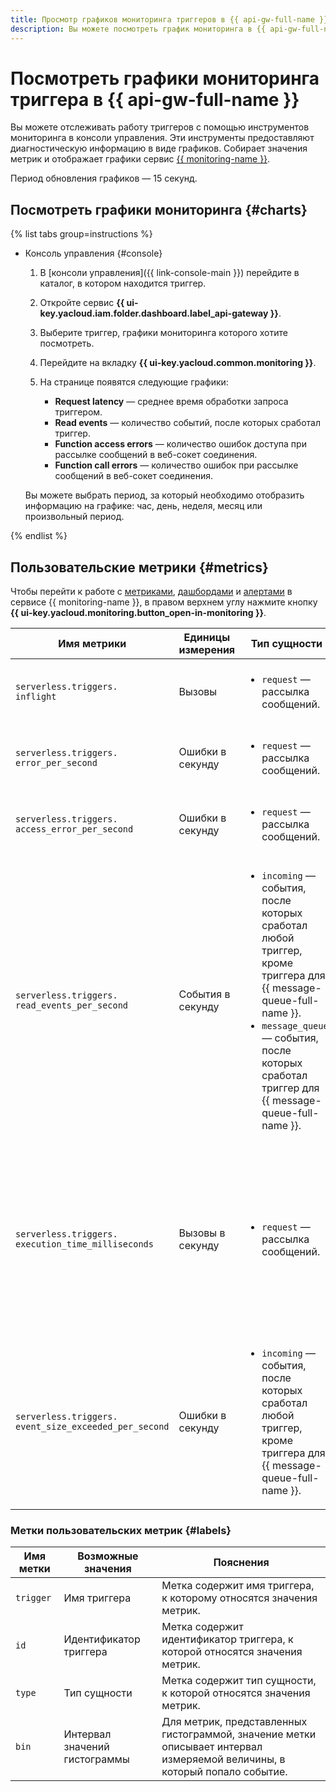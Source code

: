 ```yaml
---
title: Просмотр графиков мониторинга триггеров в {{ api-gw-full-name }}
description: Вы можете посмотреть график мониторинга в {{ api-gw-full-name }} с помощью консоли управления, для этого выберите сервис {{ api-gw-full-name }}, нажмите на триггер, графики мониторинга которого вы хотите посмотреть.
---
```


# Посмотреть графики мониторинга триггера в {{ api-gw-full-name }}

 Вы можете отслеживать работу триггеров с помощью инструментов мониторинга в консоли управления. Эти инструменты предоставляют диагностическую информацию в виде графиков. Собирает значения метрик и отображает графики сервис [{{ monitoring-name }}](../../../monitoring/). 

Период обновления графиков — 15 секунд.

## Посмотреть графики мониторинга {#charts}

{% list tabs group=instructions %}

- Консоль управления {#console}

    1. В [консоли управления]({{ link-console-main }}) перейдите в каталог, в котором находится триггер.

    1. Откройте сервис **{{ ui-key.yacloud.iam.folder.dashboard.label_api-gateway }}**.

    1. Выберите триггер, графики мониторинга которого хотите посмотреть.

    1. Перейдите на вкладку **{{ ui-key.yacloud.common.monitoring }}**.

    1. На странице появятся следующие графики:

        * **Request latency** — среднее время обработки запроса триггером.
        * **Read events** — количество событий, после которых сработал триггер.
        * **Function access errors** — количество ошибок доступа при рассылке сообщений в веб-сокет соединения.
        * **Function call errors** — количество ошибок при рассылке сообщений в веб-сокет соединения.

    Вы можете выбрать период, за который необходимо отобразить информацию на графике: час, день, неделя, месяц или произвольный период.

{% endlist %}

## Пользовательские метрики {#metrics}

Чтобы перейти к работе с [метриками](../../../monitoring/concepts/data-model.md#metric), [дашбордами](../../../monitoring/concepts/visualization/dashboard.md) и [алертами](../../../monitoring/concepts/alerting.md#alert) в сервисе {{ monitoring-name }}, в правом верхнем углу нажмите кнопку **{{ ui-key.yacloud.monitoring.button_open-in-monitoring }}**.

| Имя метрики | Единицы измерения | Тип сущности                                                                                                                                                                                                                                                                                                                   | Пояснения                                                                                                                                                          |
|----|----|--------------------------------------------------------------------------------------------------------------------------------------------------------------------------------------------------------------------------------------------------------------------------------------------------------------------------------|--------------------------------------------------------------------------------------------------------------------------------------------------------------------|
| `serverless.triggers.`<br/>`inflight` | Вызовы | <ul><li>`request` — рассылка сообщений.</li></ul>                                                                                                                                                                                                                                                                              | Количество одновременно выполняющихся рассылок сообщений.                                                                                                          |
| `serverless.triggers.`<br/>`error_per_second` | Ошибки в секунду | <ul><li>`request` — рассылка сообщений.</li></ul>                                                                                                              | Частота возникновения ошибок при рассылке сообщений.                                                                                                               |
| `serverless.triggers.`<br/>`access_error_per_second` | Ошибки в секунду | <ul><li>`request` — рассылка сообщений.</li></ul>                                                                                                              | Частота возникновения ошибок доступа при рассылке сообщений.                                                                                                       |
| `serverless.triggers.`<br/>`read_events_per_second` | События в секунду | <ul><li>`incoming` — события, после которых сработал любой триггер, кроме триггера для {{ message-queue-full-name }}.</li><li>`message_queue` — события, после которых сработал триггер для {{ message-queue-full-name }}.</li></ul> | Частота возникновения событий, после которых срабатывает триггер.                                                                                                  |
| `serverless.triggers.`<br/>`execution_time_milliseconds` | Вызовы в секунду | <ul><li>`request` — рассылка сообщений.</li></ul>                                                                                                                                                                                                                                                                               | Гистограмма распределения частоты рассылки сообщений по времени обработки запроса в миллисекундах. Интервалы времени обработки запроса представлены в метке `bin`. |
| `serverless.triggers.`<br/>`event_size_exceeded_per_second` | Ошибки в секунду | <ul><li>`incoming` — события, после которых сработал любой триггер, кроме триггера для {{ message-queue-full-name }}.                                                                                                                                                                                                          | Частота возникновения ошибок при превышении лимита на размер сообщения.                                                                                            |

### Метки пользовательских метрик {#labels}

| Имя метки | Возможные значения | Пояснения |
|----|----|----|
| `trigger` | Имя триггера | Метка содержит имя триггера, к которому относятся значения метрик. |
| `id` | Идентификатор триггера | Метка содержит идентификатор триггера, к которой относятся значения метрик. |
| `type` | Тип сущности | Метка содержит тип сущности, к которой относятся значения метрик. |
| `bin` | Интервал значений гистограммы | Для метрик, представленных гистограммой, значение метки описывает интервал измеряемой величины, в который попало событие. |
